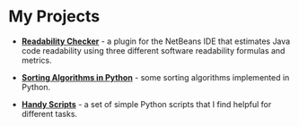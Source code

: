 # My Projects

*  **[Readability Checker](https://cdtpinto.github.io/pages/readabilitychecker)** - a plugin for the NetBeans IDE that estimates Java code readability using three different software readability formulas and metrics.

* **[Sorting Algorithms in Python](https://cdtpinto.github.io/pages/sorting)** - some sorting algorithms implemented in Python.

* **[Handy Scripts](https://github.com/cdtpinto/handyscripts)** - a set of simple Python scripts that I find helpful for different tasks.
